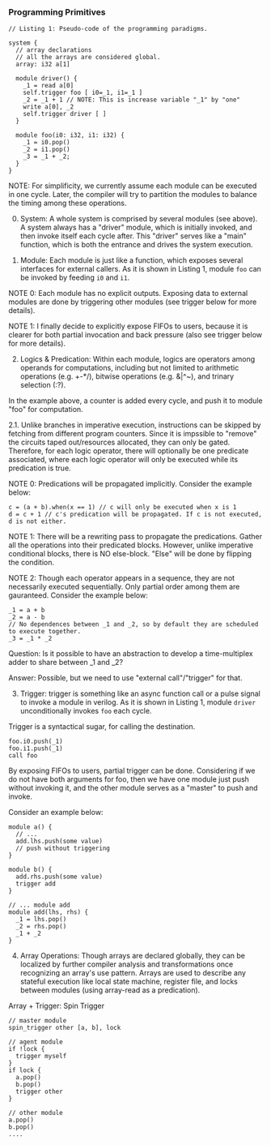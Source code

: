 ### Programming Primitives

````
// Listing 1: Pseudo-code of the programming paradigms.

system {
  // array declarations
  // all the arrays are considered global.
  array: i32 a[1]

  module driver() {
    _1 = read a[0]
    self.trigger foo [ i0=_1, i1=_1 ]
    _2 = _1 + 1 // NOTE: This is increase variable "_1" by "one"
    write a[0], _2
    self.trigger driver [ ]
  }

  module foo(i0: i32, i1: i32) {
    _1 = i0.pop()
    _2 = i1.pop()
    _3 = _1 + _2;
  }
}

````

NOTE: For simplificity, we currently assume each module can be executed in one cycle.
Later, the compiler will try to partition the modules to balance the timing among these
operations.

0. System: A whole system is comprised by several modules (see above).
A system always has a "driver" module, which is initially invoked,
and then invoke itself each cycle after. This "driver" serves like a "main"
function, which is both the entrance and drives the system execution.

1. Module: Each module is just like a function, which exposes several interfaces for external
callers.  As it is shown in Listing 1, module `foo` can be invoked by feeding `i0` and `i1`.

NOTE 0: Each module has no explicit outputs. Exposing data to external modules are done by
triggering other modules (see trigger below for more details).

NOTE 1: I finally decide to explicitly expose FIFOs to users, because it is clearer for both
partial invocation and back pressure (also see trigger below for more details).

2. Logics & Predication: Within each module, logics are operators among operands for computations,
including but not limited to arithmetic operations (e.g. +-*/),
bitwise operations (e.g. &|^~), and trinary selection (:?).

In the example above, a counter is added every cycle, and push it to module "foo" for
computation.

2.1. Unlike branches in imperative execution, instructions can be skipped by fetching from
different program counters. Since it is impssible to "remove" the circuits taped
out/resources allocated, they can only be gated.
Therefore, for each logic operator, there will optionally be one predicate associated, where
each logic operator will only be executed while its predication is true.

NOTE 0: Predications will be propagated implicitly. Consider the example below:

````
c = (a + b).when(x == 1) // c will only be executed when x is 1
d = c + 1 // c's predication will be propagated. If c is not executed, d is not either.
````

NOTE 1: There will be a rewriting pass to propagate the predications. Gather all the operations
into their predicated blocks. However, unlike imperative conditional blocks, there is NO
else-block. "Else" will be done by flipping the condition.

NOTE 2: Though each operator appears in a sequence, they are not necessarily executed sequentially.
Only partial order among them are gauranteed. Consider the example below:

````
_1 = a + b
_2 = a - b
// No dependences between _1 and _2, so by default they are scheduled to execute together.
_3 = _1 * _2
````

Question: Is it possible to have an abstraction to develop a time-multiplex adder to share between
_1 and _2?

Answer: Possible, but we need to use "external call"/"trigger" for that.

3. Trigger: trigger is something like an async function call or a pulse signal
to invoke a module in verilog.
As it is shown in Listing 1, module `driver` unconditionally invokes `foo` each cycle.

Trigger is a syntactical sugar, for calling the destination.

````
foo.i0.push(_1)
foo.i1.push(_1)
call foo
````

By exposing FIFOs to users, partial trigger can be done. Considering if we do not have
both arguments for foo, then we have one module just push without invoking it, and the other
module serves as a "master" to push and invoke.

Consider an example below:

````
module a() {
  // ...
  add.lhs.push(some value)
  // push without triggering
}

module b() {
  add.rhs.push(some value)
  trigger add
}

// ... module add
module add(lhs, rhs) {
  _1 = lhs.pop()
  _2 = rhs.pop()
  _1 + _2
}
````

4. Array Operations: Though arrays are declared globally, they can be localized by further
compiler analysis and transformations once recognizing an array's use pattern. Arrays are used
to describe any stateful execution like local state machine, register file, and locks between
modules (using array-read as a predication).

Array + Trigger: Spin Trigger

````
// master module
spin_trigger other [a, b], lock

// agent module
if !lock {
  trigger myself
}
if lock {
  a.pop()
  b.pop()
  trigger other
}

// other module
a.pop()
b.pop()
....
````
